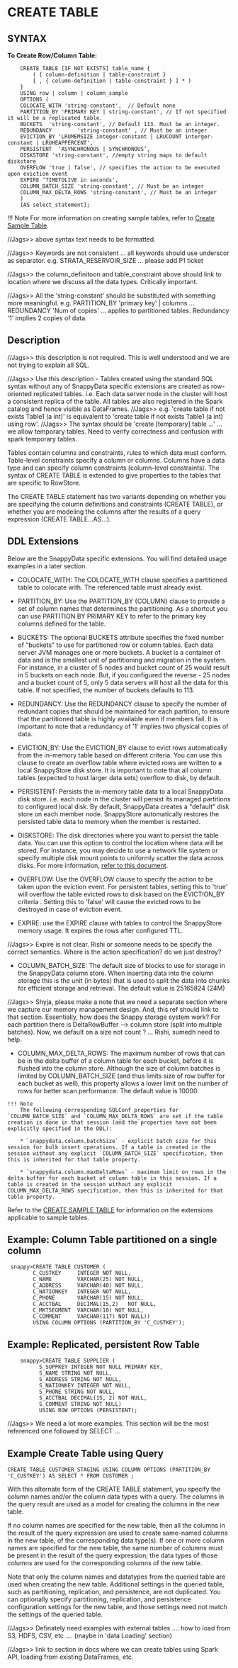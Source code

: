 # CREATE TABLE

## SYNTAX

**To Create Row/Column Table:**

```
    CREATE TABLE [IF NOT EXISTS] table_name {
        ( { column-definition | table-constraint }
        [ , { column-definition | table-constraint } ] * )
    }
    USING row | column | column_sample
    OPTIONS (
    COLOCATE_WITH 'string-constant',  // Default none
    PARTITION_BY 'PRIMARY KEY | string-constant', // If not specified it will be a replicated table.
    BUCKETS  'string-constant', // Default 113. Must be an integer.
    REDUNDANCY        'string-constant' , // Must be an integer
    EVICTION_BY ‘LRUMEMSIZE integer-constant | LRUCOUNT interger-constant | LRUHEAPPERCENT',
    PERSISTENT  ‘ASYNCHRONOUS | SYNCHRONOUS’,
    DISKSTORE 'string-constant', //empty string maps to default diskstore
    OVERFLOW 'true | false', // specifies the action to be executed upon eviction event
    EXPIRE ‘TIMETOLIVE in seconds',
    COLUMN_BATCH_SIZE 'string-constant', // Must be an integer
    COLUMN_MAX_DELTA_ROWS 'string-constant', // Must be an integer
    )
    [AS select_statement];
```

!!! Note
	For more information on creating sample tables, refer to [Create Sample Table](create-sample-table.md).
    
//Jags>> above syntax text needs to be formatted. 

//Jags>> Keywords are not consistent ... all keywords should use underscor as separator. e.g. STRATA_RESERVOIR_SIZE ... please add P1 ticket

//Jags>> the column_definitoon and table_constraint above should link to location where we discuss all the data types. Critically important.

//Jags>> All the 'string-constant' should be substituted with something more meaningful. e.g. PARTITION_BY 'primary key' | columns ... REDUNDANCY 'Num of copies'  ... applies to partitioned tables. Redundancy '1' implies 2 copies of data. 

## Description
//Jags>> this description is not required. This is well understood and we are not trying to explain all SQL. 

//Jags>> Use this description -  Tables created using the standard SQL syntax without any of SnappyData specific extensions are created as row-oriented replicated tables. i.e. Each data server node in the cluster will host a consistent replica of the table. All tables are also registered in the Spark catalog and hence visible as DataFrames. 
//Jags>> e.g. 'create table if not exists Table1 (a int)' is equivalent to 'create table if not exists Table1 (a int) using row'.
//Jags>> The syntax should be 'create [temporary] table ...' ... we allow temporary tables. Need to verify correctness and confusion with spark temporary tables. 

Tables contain columns and constraints, rules to which data must conform. Table-level constraints specify a column or columns. Columns have a data type and can specify column constraints (column-level constraints). The syntax of CREATE TABLE is extended to give properties to the tables that are specific to RowStore.

The CREATE TABLE statement has two variants depending on whether you are specifying the column definitions and constraints (CREATE TABLE), or whether you are modeling the columns after the results of a query expression (CREATE TABLE…AS…).

<a id="ddl"></a>
## DDL Extensions
Below are the SnappyData specific extensions. You will find detailed usage examples in a later section. 

   * COLOCATE_WITH: The COLOCATE_WITH clause specifies a partitioned table to colocate with. The referenced table must already exist. 

   * PARTITION_BY: Use the PARTITION_BY {COLUMN} clause to provide a set of column names that determines the partitioning. As a shortcut you can use PARTITION BY PRIMARY KEY to refer to the primary key columns defined for the table. 

   * BUCKETS: The optional BUCKETS attribute specifies the fixed number of "buckets" to use for partitioned row or column tables. Each data server JVM manages one or more buckets. A bucket is a container of data and is the smallest unit of partitioning and migration in the system. For instance, in a cluster of 5 nodes and bucket count of 25 would result in 5 buckets on each node. But, if you configured the reverse - 25 nodes and a bucket count of 5, only 5 data servers will host all the data for this table. If not specified, the number of buckets defaults to 113.

   * REDUNDANCY: Use the REDUNDANCY clause to specify the number of redundant copies that should be maintained for each partition, to ensure that the partitioned table is highly available even if members fail. It is important to note that a redundancy of '1' implies two physical copies of data. 

   * EVICTION_BY: Use the EVICTION_BY clause to evict rows automatically from the in-memory table based on different criteria. You can use this clause to create an overflow table where evicted rows are written to a local SnappyStore disk store. It is important to note that all column tables (expected to host larger data sets) overflow to disk, by default. 

   * PERSISTENT: Persists the in-memory table data to a local SnappyData disk store. i.e. each node in the cluster will persist its managed partitions to configured local disk. By default, SnappyData creates a "default" disk store on each member node. SnappyStore automatically restores the persisted table data to memory when the member is restarted.

   * DISKSTORE: The disk directories where you want to persist the table data. You can use this option to control the location where data will be stored. For instance, you may decide to use a network file system or specify multiple disk mount points to uniformly scatter the data across disks. For more information, [refer to this document](create-diskstore.md).

   * OVERFLOW: Use the OVERFLOW clause to specify the action to be taken upon the eviction event. For persistent tables, setting this to 'true' will overflow the table evicted rows to disk based on the EVICTION_BY criteria . Setting this to 'false' will cause the evicted rows to be destroyed in case of eviction event.

   * EXPIRE: use the EXPIRE clause with tables to control the SnappyStore memory usage. It expires the rows after configured TTL.

//Jags>> Expire is not clear. Rishi or someone needs to be specify the correct semantics. Where is the action specification? do we just destroy? 

   * COLUMN_BATCH_SIZE: The default size of blocks to use for storage in the SnappyData column store. When inserting data into the column storage this is the unit (in bytes) that is used to split the data into chunks for efficient storage and retrieval. The default value is 25165824 (24M)
   
   //Jags>> Shyja, please make a note that we need a separate section where we capture our memory management design. And, this ref should link to that section. Essentially, how does the Snappy storage system work? For each partition there is DeltaRowBuffer --> column store (split into multiple batches). Now, we default on a size not count ? ... Rishi, sumedh need to help. 
   

   * COLUMN_MAX_DELTA_ROWS: The maximum number of rows that can be in the delta buffer of a column table for each bucket, before it is flushed into the column store. Although the size of column batches is limited by COLUMN_BATCH_SIZE (and thus limits size of row buffer for each bucket as well), this property allows a lower limit on the number of rows for better scan performance. The default value is 10000. 

	!!! Note
		The following corresponding SQLConf properties for `COLUMN_BATCH_SIZE` and `COLUMN_MAX_DELTA_ROWS` are set if the table creation is done in that session (and the properties have not been explicitly specified in the DDL): 

		* `snappydata.column.batchSize` - explicit batch size for this session for bulk insert operations. If a table is created in the session without any explicit `COLUMN_BATCH_SIZE` specification, then this is inherited for that table property. 

		* `snappydata.column.maxDeltaRows` - maximum limit on rows in the delta buffer for each bucket of column table in this session. If a table is created in the session without any explicit COLUMN_MAX_DELTA_ROWS specification, then this is inherited for that table property.

Refer to the [CREATE SAMPLE TABLE](create-sample-table.md) for information on the extensions applicable to sample tables.

## Example: Column Table partitioned on a single column
```
 snappy>CREATE TABLE CUSTOMER ( 
        C_CUSTKEY     INTEGER NOT NULL,
        C_NAME        VARCHAR(25) NOT NULL,
        C_ADDRESS     VARCHAR(40) NOT NULL,
        C_NATIONKEY   INTEGER NOT NULL,
        C_PHONE       VARCHAR(15) NOT NULL,
        C_ACCTBAL     DECIMAL(15,2)   NOT NULL,
        C_MKTSEGMENT  VARCHAR(10) NOT NULL,
        C_COMMENT     VARCHAR(117) NOT NULL))
        USING COLUMN OPTIONS (PARTITION_BY 'C_CUSTKEY');
```

## Example: Replicated, persistent Row Table
```
	snappy>CREATE TABLE SUPPLIER ( 
          S_SUPPKEY INTEGER NOT NULL PRIMARY KEY, 
          S_NAME STRING NOT NULL, 
          S_ADDRESS STRING NOT NULL, 
          S_NATIONKEY INTEGER NOT NULL, 
          S_PHONE STRING NOT NULL, 
          S_ACCTBAL DECIMAL(15, 2) NOT NULL,
          S_COMMENT STRING NOT NULL)
          USING ROW OPTIONS (PERSISTENT);
```

//Jags>> We need a lot more examples. This section will be the most referenced one followed by SELECT ...


## Example Create Table using Query

```
CREATE TABLE CUSTOMER_STAGING USING COLUMN OPTIONS (PARTITION_BY 'C_CUSTKEY') AS SELECT * FROM CUSTOMER ;
```
With this alternate form of the CREATE TABLE statement, you specify the column names and/or the column data types with a query. The columns in the query result are used as a model for creating the columns in the new table.

If no column names are specified for the new table, then all the columns in the result of the query expression are used to create same-named columns in the new table, of the corresponding data type(s). If one or more column names are specified for the new table, the same number of columns must be present in the result of the query expression; the data types of those columns are used for the corresponding columns of the new table.

Note that only the column names and datatypes from the queried table are used when creating the new table. Additional settings in the queried table, such as partitioning, replication, and persistence, are not duplicated. You can optionally specify partitioning, replication, and persistence configuration settings for the new table, and those settings need not match the settings of the queried table.

//Jags>> Definately need examples with external tables .... how to load from S3, HDFS, CSV, etc .... (maybe in 'data Loading' section)

//Jags>> link to section in docs where we can create tables using Spark API, loading from existing DataFrames, etc. 


